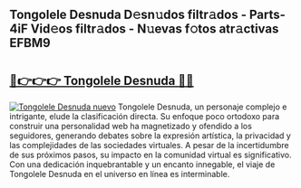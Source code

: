 ## Tongolele Desnuda D𝚎sn𝚞dos filtr𝚊dos - Parts-4iF Vid𝚎os filtr𝚊dos - N𝚞evas f𝚘tos atr𝚊ctivas EFBM9

# <h2><a href="http://mb4s261.tromn.icu/?c=Tongolele+Desnuda">🔗👉👉👉 Tongolele Desnuda 🔗🔗</a></h2>

[![Tongolele Desnuda nuevo](https://i.imgur.com/pEAQMta.gif)](http://mb4s261.tromn.icu/?c=Tongolele+Desnuda)
Tongolele Desnuda, un personaje complejo e intrigante, elude la clasificación directa. Su enfoque poco ortodoxo para construir una personalidad web ha magnetizado y ofendido a los seguidores, generando debates sobre la expresión artística, la privacidad y las complejidades de las sociedades virtuales. A pesar de la incertidumbre de sus próximos pasos, su impacto en la comunidad virtual es significativo. Con una dedicación inquebrantable y un encanto innegable, el viaje de Tongolele Desnuda en el universo en línea es interminable.

